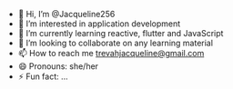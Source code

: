 - 👋 Hi, I’m @Jacqueline256
- 👀 I’m interested in application development 
- 🌱 I’m currently learning reactive, flutter and JavaScript 
- 💞️ I’m looking to collaborate on any learning material 
- 📫 How to reach me trevahjacqueline@gmail.com
- 😄 Pronouns: she/her
- ⚡ Fun fact: ...

<!---
Jacqueline256/Jacqueline256 is a ✨ special ✨ repository because its `README.md` (this file) appears on your GitHub profile.
You can click the Preview link to take a look at your changes.
--->
